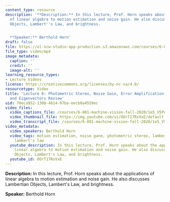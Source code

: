 ```yaml
---
content_type: resource
description: '**Description:** In this lecture, Prof. Horn speaks about the applications
  of linear algebra to motion estimation and noise gain. He also discusses Lambertian
  Objects, Lambert''s Law, and brightness.


  **Speaker:** Berthold Horn'
draft: false
file: https://ol-ocw-studio-app-production.s3.amazonaws.com/courses/6-801-machine-vision-fall-2020/mit6_801f20_lec06_1080p_360p_16_9.mp4
file_type: video/mp4
image_metadata:
  caption: ''
  credit: ''
  image-alt: ''
learning_resource_types:
- Lecture Videos
license: https://creativecommons.org/licenses/by-nc-sa/4.0/
resourcetype: Video
title: 'Lecture 6: Photometric Stereo, Noise Gain, Error Amplification, Eigenvalues
  and Eigenvectors Review'
uid: 70eca952-1308-4614-97ba-eecb8a4559ec
video_files:
  video_captions_file: /courses/6-801-machine-vision-fall-2020/1e5_V5PnzxOTHJqG0-vmQvYcwfijIOJc-_transcript.webvtt
  video_thumbnail_file: https://img.youtube.com/vi/OOrT17RsVxE/default.jpg
  video_transcript_file: /courses/6-801-machine-vision-fall-2020/1e5_V5PnzxOTHJqG0-vmQvYcwfijIOJc-_transcript.pdf
video_metadata:
  video_speakers: Berthold Horn
  video_tags: motion estimation, noise gane, photometric stereo, lambertian objects,
    lambert's law
  youtube_description: In this lecture, Prof. Horn speaks about the applications of
    linear algebra to motion estimation and noise gain. He also discusses Lambertian
    Objects, Lambert's Law, and brightness.
  youtube_id: OOrT17RsVxE
---
```

**Description:** In this lecture, Prof. Horn speaks about the applications of linear algebra to motion estimation and noise gain. He also discusses Lambertian Objects, Lambert's Law, and brightness.

**Speaker:** Berthold Horn